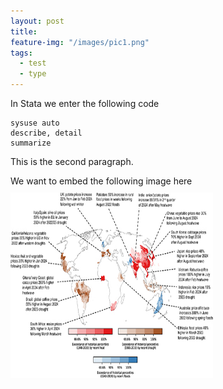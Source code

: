 ```yaml
---
layout: post
title:
feature-img: "/images/pic1.png"
tags:
  - test
  - type
---
```


In Stata we enter the following code

```
sysuse auto
describe, detail
summarize
```
<!--HTML hr tag is used here-->
<!--more-->

This is the second paragraph.

We want to embed the following image here
<img src="/images/erl.jpg" align=left style="width:324px;height:297px;margin-top:10px;margin-right:30px"/>